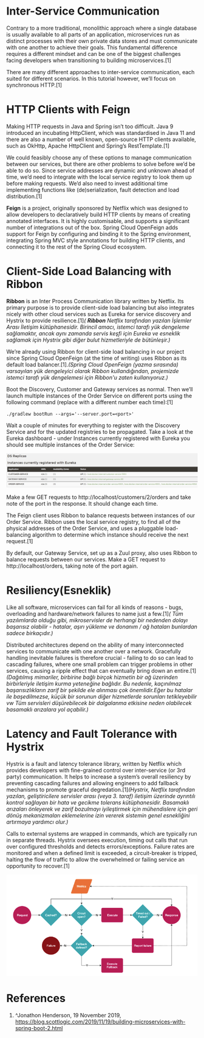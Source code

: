 # Inter-Service Communication

Contrary to a more traditional, monolithic approach where a single database is usually available to all parts of an application, microservices run as distinct processes with their own private data stores and must communicate with one another to achieve their goals. This fundamental difference requires a different mindset and can be one of the biggest challenges facing developers when transitioning to building microservices.[1]

There are many different approaches to inter-service communication, each suited for different scenarios. In this tutorial however, we’ll focus on synchronous HTTP.[1]

# HTTP Clients with Feign
Making HTTP requests in Java and Spring isn’t too difficult. Java 9 introduced an incubating HttpClient, which was standardised in Java 11 and there are also a number of well known, open-source HTTP clients available, such as OkHttp, Apache HttpClient and Spring’s RestTemplate.[1]

We could feasibly choose any of these options to manage communication between our services, but there are other problems to solve before we’d be able to do so. Since service addresses are dynamic and unknown ahead of time, we’d need to integrate with the local service registry to look them up before making requests. We’d also need to invest additional time implementing functions like (de)serialization, fault detection and load distribution.[1]

**Feign** is a project, originally sponsored by Netflix which was designed to allow developers to declaratively build HTTP clients by means of creating annotated interfaces. It is highly customisable, and supports a significant number of integrations out of the box. Spring Cloud OpenFeign adds support for Feign by configuring and binding it to the Spring environment, integrating Spring MVC style annotations for building HTTP clients, and connecting it to the rest of the Spring Cloud ecosystem.


# Client-Side Load Balancing with Ribbon
**Ribbon** is an Inter Process Communication library written by Netflix. Its primary purpose is to provide client-side load balancing but also integrates nicely with other cloud services such as Eureka for service discovery and Hystrix to provide resilience.[1]*( **Ribbon** Netflix tarafından yazılan İşlemler Arası İletişim kütüphanesidir. Birincil amacı, istemci tarafı yük dengeleme sağlamaktır, ancak aynı zamanda servis keşfi için Eureka ve esneklik sağlamak için Hystrix gibi diğer bulut hizmetleriyle de bütünleşir.)*

We’re already using Ribbon for client-side load balancing in our project since Spring Cloud OpenFeign (at the time of writing) uses Ribbon as its default load balancer.[1].*(Spring Cloud OpenFeign (yazma sırasında) varsayılan yük dengeleyici olarak Ribbon kullandığından, projemizde istemci tarafı yük dengelemesi için Ribbon'u zaten kullanıyoruz.)*

Boot the Discovery, Customer and Gateway services as normal. Then we’ll launch multiple instances of the Order Service on different ports using the following command (replace <port> with a different number each time):[1]

```
./gradlew bootRun --args='--server.port=<port>'
```
Wait a couple of minutes for everything to register with the Discovery Service and for the updated registries to be propagated. Take a look at the Eureka dashboard - under Instances currently registered with Eureka you should see multiple instances of the Order Service:

![Alt text](images/instances-registered-with-eureka1.jpg?raw=true "Title")


Make a few GET requests to http://localhost/customers/2/orders and take note of the port in the response. It should change each time.

The Feign client uses Ribbon to balance requests between instances of our Order Service. Ribbon uses the local service registry, to find all of the physical addresses of the Order Service, and uses a pluggable load-balancing algorithm to determine which instance should receive the next request.[1]

By default, our Gateway Service, set up as a Zuul proxy, also uses Ribbon to balance requests between our services. Make a GET request to http://localhost/orders, taking note of the port again.

# Resiliency(Esneklik)
Like all software, microservices can fail for all kinds of reasons - bugs, overloading and hardware/network failures to name just a few.[1]*( Tüm yazılımlarda olduğu gibi, mikroservisler de herhangi bir nedenden dolayı başarısız olabilir - hatalar, aşırı yükleme ve donanım / ağ hataları bunlardan sadece birkaçıdır.)*

Distributed architectures depend on the ability of many interconnected services to communicate with one another over a network. Gracefully handling inevitable failures is therefore crucial - failing to do so can lead to cascading failures, where one small problem can trigger problems in other services, causing a ripple effect that can eventually bring down an entire.[1] *(Dağıtılmış mimariler, birbirine bağlı birçok hizmetin bir ağ üzerinden birbirleriyle iletişim kurma yeteneğine bağlıdır. Bu nedenle, kaçınılmaz başarısızlıkların zarif bir şekilde ele alınması çok önemlidir.Eğer bu hatalar ile başedilmezse, küçük bir sorunun diğer hizmetlerde sorunları tetikleyebilir vw Tüm servisleri düşürebilecek bir dalgalanma etkisine neden olabilecek basamaklı arızalara yol açabilir.)*

# Latency and Fault Tolerance with Hystrix

Hystrix is a fault and latency tolerance library, written by Netflix which provides developers with fine-grained control over inter-service (or 3rd party) communication. It helps to increase a system’s overall resiliency by preventing cascading failures and allowing engineers to add fallback mechanisms to promote graceful degredation.[1]*(Hystrix, Netflix tarafından yazılan, geliştiricilere servisler arası (veya 3. taraf) iletişim üzerinde ayrıntılı kontrol sağlayan bir hata ve gecikme tolerans kütüphanesidir. Basamaklı arızaları önleyerek ve zarif bozulmayı iyileştirmek için mühendislere için geri dönüş mekanizmaları eklemelerine izin vererek sistemin genel esnekliğini artırmaya yardımcı olur.)*

Calls to external systems are wrapped in commands, which are typically run in separate threads. Hystrix oversees execution, timing out calls that run over configured thresholds and detects errors/exceptions. Failure rates are monitored and when a defined limit is exceeded, a circuit-breaker is tripped, halting the flow of traffic to allow the overwhelmed or failing service an opportunity to recover.[1]

![Alt text](images/hystrix-diagram.png?raw=true "Title")























# References
1. ^Jonathon Henderson, 19 November 2019, https://blog.scottlogic.com/2019/11/19/building-microservices-with-spring-boot-2.html
